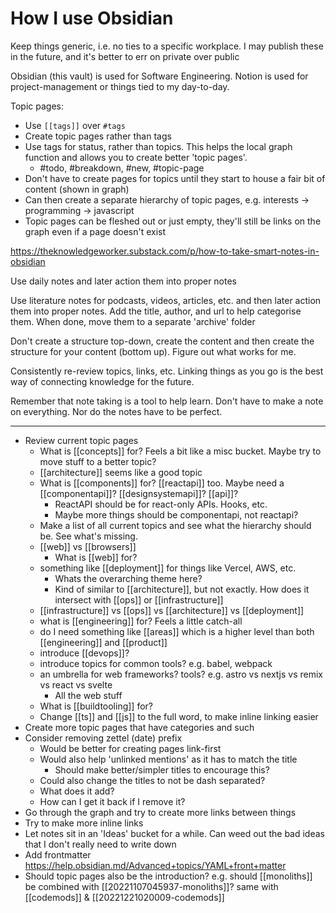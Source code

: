 # How I use Obsidian

Keep things generic, i.e. no ties to a specific workplace. I may publish these in the future, and it's better to err on private over public

Obsidian (this vault) is used for Software Engineering. Notion is used for project-management or things tied to my day-to-day.

Topic pages:
- Use `[[tags]]` over `#tags`
- Create topic pages rather than tags
- Use tags for status, rather than topics. This helps the local graph function and allows you to create better 'topic pages'.
	- #todo, #breakdown, #new, #topic-page
- Don't have to create pages for topics until they start to house a fair bit of content (shown in graph)
- Can then create a separate hierarchy of topic pages, e.g. interests -> programming -> javascript
- Topic pages can be fleshed out or just empty, they'll still be links on the graph even if a page doesn't exist

https://theknowledgeworker.substack.com/p/how-to-take-smart-notes-in-obsidian

Use daily notes and later action them into proper notes

Use literature notes for podcasts, videos, articles, etc. and then later action them into proper notes.
Add the title, author, and url to help categorise them.
When done, move them to a separate 'archive' folder

Don't create a structure top-down, create the content and then create the structure for your content (bottom up). Figure out what works for me.

Consistently re-review topics, links, etc. Linking things as you go is the best way of connecting knowledge for the future.

Remember that note taking is a tool to help learn. Don't have to make a note on everything. Nor do the notes have to be perfect.

---

- Review current topic pages
	- What is [[concepts]] for? Feels a bit like a misc bucket. Maybe try to move stuff to a better topic?
	- [[architecture]] seems like a good topic
	- What is [[components]] for? [[reactapi]] too. Maybe need a [[componentapi]]? [[designsystemapi]]? [[api]]?
		- ReactAPI should be for react-only APIs. Hooks, etc.
		- Maybe more things should be componentapi, not reactapi?
	- Make a list of all current topics and see what the hierarchy should be. See what's missing.
	- [[web]] vs [[browsers]]
		- What is [[web]] for?
	- something like [[deployment]] for things like Vercel, AWS, etc.
		- Whats the overarching theme here?
		- Kind of similar to [[architecture]], but not exactly. How does it intersect with [[ops]] or [[infrastructure]]
	- [[infrastructure]] vs [[ops]] vs [[architecture]] vs [[deployment]]
	- what is [[engineering]] for? Feels a little catch-all
	- do I need something like [[areas]] which is a higher level than both [[engineering]] and [[product]]
	- introduce [[devops]]?
	- introduce topics for common tools? e.g. babel, webpack
	- an umbrella for web frameworks? tools? e.g. astro vs nextjs vs remix vs react vs svelte
		- All the web stuff
	- What is [[buildtooling]] for?
	- Change [[ts]] and [[js]] to the full word, to make inline linking easier
- Create more topic pages that have categories and such
- Consider removing zettel (date) prefix
	- Would be better for creating pages link-first
	- Would also help 'unlinked mentions' as it has to match the title
		- Should make better/simpler titles to encourage this?
	- Could also change the titles to not be dash separated?
	- What does it add?
	- How can I get it back if I remove it?
- Go through the graph and try to create more links between things
- Try to make more inline links
- Let notes sit in an 'Ideas' bucket for a while. Can weed out the bad ideas that I don't really need to write down
- Add frontmatter https://help.obsidian.md/Advanced+topics/YAML+front+matter
- Should topic pages also be the introduction? e.g. should [[monoliths]] be combined with [[20221107045937-monoliths]]? same with [[codemods]] & [[20221221020009-codemods]]